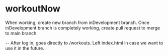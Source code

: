 # workoutNow


When working, create new branch from inDevelopment branch.
Once inDevelopment branch is completely working, create pull request to merge to main branch.


-- After log in, goes directly to /workouts. Left index.html in case we want to use it in the future.
